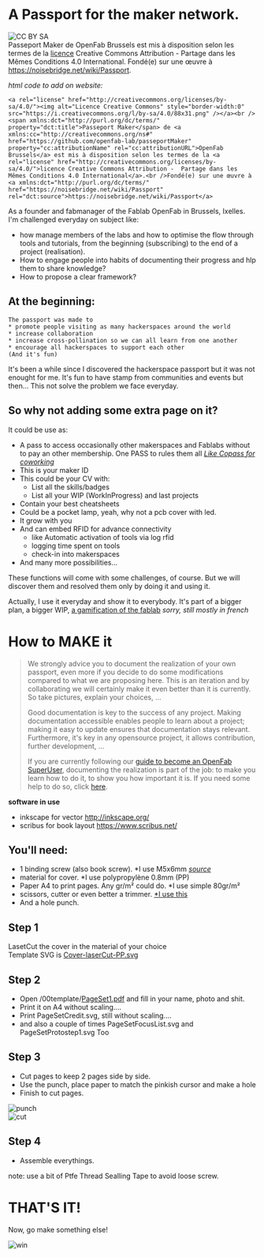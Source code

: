 # A Passport for the maker network. 

![CC BY SA](https://i.creativecommons.org/l/by-sa/4.0/88x31.png)  
Passeport Maker de OpenFab Brussels est mis à disposition selon les termes de la [licence](/LICENCE.md) Creative Commons Attribution - Partage dans les Mêmes Conditions 4.0 International.
Fondé(e) sur une œuvre à https://noisebridge.net/wiki/Passport.

*html code to add on website:*
```
<a rel="license" href="http://creativecommons.org/licenses/by-sa/4.0/"><img alt="Licence Creative Commons" style="border-width:0" src="https://i.creativecommons.org/l/by-sa/4.0/88x31.png" /></a><br /><span xmlns:dct="http://purl.org/dc/terms/" property="dct:title">Passeport Maker</span> de <a xmlns:cc="http://creativecommons.org/ns#" href="https://github.com/openfab-lab/passeportMaker" property="cc:attributionName" rel="cc:attributionURL">OpenFab Brussels</a> est mis à disposition selon les termes de la <a rel="license" href="http://creativecommons.org/licenses/by-sa/4.0/">licence Creative Commons Attribution -  Partage dans les Mêmes Conditions 4.0 International</a>.<br />Fondé(e) sur une œuvre à <a xmlns:dct="http://purl.org/dc/terms/" href="https://noisebridge.net/wiki/Passport" rel="dct:source">https://noisebridge.net/wiki/Passport</a>
```

As a founder and fabmanager of the Fablab OpenFab in Brussels, Ixelles. 
I'm challenged everyday on subject like:
- how manage members of the labs and how to optimise the flow through tools and tutorials, from the beginning (subscribing) to the end of a project (realisation). 
- How to engage people into habits of documenting their progress and hlp them to share knowledge?
- How to propose a clear framework?

 

## At the beginning:
```
The passport was made to
* promote people visiting as many hackerspaces around the world
* increase collaboration
* increase cross-pollination so we can all learn from one another
* encourage all hackerspaces to support each other
(And it's fun)
```

It's been a while since I discovered the hackerspace passport but it was not enought for me.
It's fun to have stamp from communities and events but then... This not solve the problem we face everyday.

## So why not adding some extra page on it?
It could be use as:
* A pass to access occasionally other makerspaces and Fablabs without to pay an other membership. One PASS to rules them all [*Like Copass for coworking*](https://copass.org/)
* This is your maker ID 
* This could be your CV with:
	* List all the skills/badges
	* List all your WIP (WorkInProgress) and last projects
* Contain your best cheatsheets
* Could be a pocket lamp, yeah, why not a pcb cover with led.
* It grow with you
* And can embed RFID for advance connectivity
	* like Automatic activation of tools via log rfid
	* logging time spent on tools
	* check-in into makerspaces
* And many more possibilities... 

These functions will come with some challenges, of course. But we will discover them and resolved them only by doing it and using it. 

Actually, I use it everyday and show it to everybody. It's part of a bigger plan, a bigger WIP, [a gamification of the fablab](https://github.com/openfab-lab/openfab/wiki) 
*sorry, still mostly in french*

# How to MAKE it

> We strongly advice you to document the realization of your own passport, even more if you decide to do some modifications compared to what we are proposing here. This is an iteration and by collaborating we will certainly make it even better than it is currently. So take pictures, explain your choices, ...
>
> Good documentation is key to the success of any project. Making documentation accessible enables people to learn about a project; making it easy to update ensures that documentation stays relevant. Furthermore, it's key in any opensource project, it allows contribution, further development, ...  
>
> If you are currently following our [guide to become an OpenFab SuperUser](https://github.com/Ginsburg/gamification-fablab/blob/guide-superuser/Level-UP/guide-superuser.md), documenting the realization is part of the job: to make you learn how to do it, to show you how important it is. If you need some help to do so, click [here](https://github.com/Ginsburg/gamification-fablab/edit/guide-superuser/Level-UP/document-passport.md).

**software in use**  
* inkscape for vector
http://inkscape.org/
* scribus for book layout
https://www.scribus.net/

## You'll need:
- 1 binding screw (also book screw). *I use M5x6mm [*source*](https://www.aliexpress.com/item/50PCS-M5-4-5-6-8-10-12-15-125mm-Nickel-Plated-Iron-Rivet-Book-Picture/32788054484.html)
- material for cover. *I use polypropylène 0.8mm (PP)  
- Paper A4 to print pages. Any gr/m² could do. *I use simple 80gr/m²
- scissors, cutter or even better a trimmer. [*I use this](http://www2.fiskars.com/Products/Crafting-and-Sewing/Paper-Trimmers/SureCut-Deluxe-Craft-Paper-Trimmer-12)
- And a hole punch. 

## Step 1
LasetCut the cover in the material of your choice  
Template SVG is [Cover-laserCut-PP.svg](/00template/Cover-laserCut-PP.svg)

## Step 2
- Open /00template/[PageSet1.pdf](/00template/PageSet1.pdf) and fill in your name, photo and shit.  
- Print it on A4 without scaling....  
- Print PageSetCredit.svg, still without scaling....
- and also a couple of times PageSetFocusList.svg and PageSetProtostep1.svg Too

## Step 3
- Cut pages to keep 2 pages side by side. 
- Use the punch, place paper to match the pinkish cursor and make a hole
- Finish to cut pages. 

![punch](https://user-images.githubusercontent.com/12049360/27840490-b0fb4138-60f9-11e7-9994-0040e1e94128.jpg)  
![cut](https://user-images.githubusercontent.com/12049360/27840491-b104a87c-60f9-11e7-9163-d77ada5d994d.jpg)  

## Step 4
- Assemble everythings. 

note: use a bit of Ptfe Thread Sealling Tape to avoid loose screw. 

# THAT'S IT!
Now, go make something else!  

![win](https://user-images.githubusercontent.com/12049360/27840612-afea8c30-60fa-11e7-80d7-c906b395558e.jpg)
